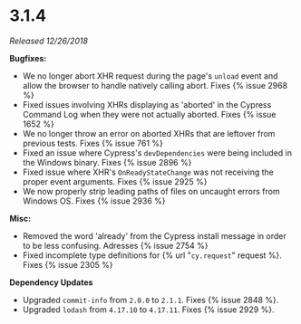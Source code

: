 # 3.1.4

*Released 12/26/2018*

**Bugfixes:**

- We no longer abort XHR request during the page's `unload` event and allow the browser to handle natively calling abort. Fixes {% issue 2968 %}
- Fixed issues involving XHRs displaying as 'aborted' in the Cypress Command Log when they were not actually aborted. Fixes {% issue 1652 %}
- We no longer throw an error on aborted XHRs that are leftover from previous tests. Fixes {% issue 761 %}
- Fixed an issue where Cypress's `devDependencies` were being included in the Windows binary. Fixes {% issue 2896 %}
- Fixed issue where XHR's `OnReadyStateChange` was not receiving the proper event arguments. Fixes {% issue 2925 %}
- We now properly strip leading paths of files on uncaught errors from Windows OS. Fixes {% issue 2936 %}

**Misc:**

- Removed the word 'already' from the Cypress install message in order to be less confusing. Adresses {% issue 2754 %}
- Fixed incomplete type definitions for {% url "`cy.request`" request %}. Fixes {% issue 2305 %}

**Dependency Updates**

- Upgraded `commit-info` from `2.0.0` to `2.1.1`. Fixes {% issue 2848 %}.
- Upgraded `lodash` from `4.17.10` to `4.17.11`. Fixes {% issue 2929 %}.